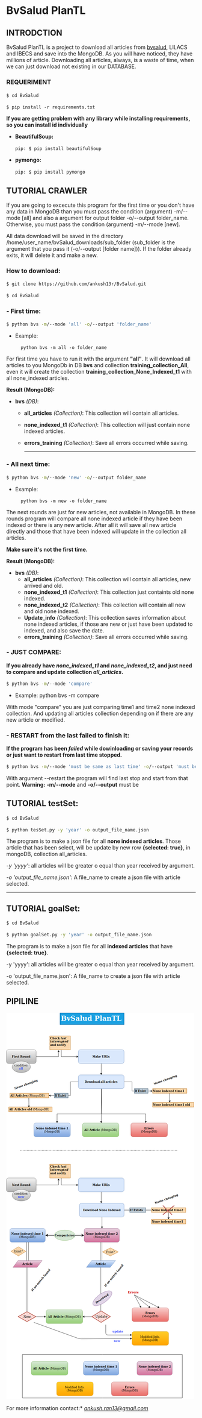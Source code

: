 # BvSalud PlanTL

## INTRODCTION
BvSalud PlanTL is a project to download all articles from [bvsalud](http://pesquisa.bvsalud.org/portal/), LILACS and IBECS and save into the MongoDB. As you will have noticed, they have millions of article.
Downloading all articles, always, is a waste of time, when we can just download not existing in our DATABASE.

### REQUERIMENT

`$ cd BvSalud`

`$ pip install -r requirements.txt`

**If you are getting problem with any library while installing requirements, so you can install id individually**

- **BeautifulSoup:**

    `pip: $ pip install beautifulSoup`
    
    
- **pymongo:**

    `pip: $ pip install pymongo`

## TUTORIAL CRAWLER
If you are going to excecute this program for the first time or you don't have any data in MongoDB than you must pass the condition (argument) -m/--mode \[all\] and also a argument for output folder -o/--output folder_name.
Otherwise, you must pass the condition (argument) -m/--mode \[new\].

All data download will be saved in the directory /home/user_name/bvSalud_downloads/sub_folder (sub_folder is the argument that you pass it (-o/--output  \[folder name\])).
If the folder already exits, it will delete it and make a new.

### How to download:
```bash
$ git clone https://github.com/ankush13r/BvSalud.git
```

```bash
$ cd BvSalud
```
### - First time:
```bash
$ python bvs -m/--mode 'all' -o/--output 'folder_name' 

```
- Example:

        python bvs -m all -o folder_name  

For first time you have to run it with the argument **"all"**. It will download all articles to you MongoDb in DB **bvs** and collection **training_collection_All**, even it will create the collection **training_collection_None_Indexed_t1** with all none_indexed articles.
    
**Result (MongoDB):**

- **bvs** *(DB)*:
    - **all_articles** *(Collection)*:  This collection will contain all articles.
    - **none_indexed_t1** *(Collection)*:  This collection will just contain none indexed articles.
    - **errors_training** *(Collection)*: Save all errors occurred while saving.

       ---------------------------------------------------- 
### - All next time:
```bash
$ python bvs -m/--mode 'new' -o/--output folder_name 

```
- Example:

        python bvs -m new -o folder_name  

The next rounds are just for new articles, not available in MongoDB. In these rounds program will compare all none indexed article if they have been indexed or there is any new article. 
After all it will save all new article directly and those that have been indexed will update in the collection all articles.

**Make sure it's not the first time.**


**Result (MongoDB):**
- **bvs** *(DB)*:
    - **all_articles** *(Collection)*:  This collection will contain all articles, new arrived and old.
    - **none_indexed_t1** *(Collection)*:  This collection just containts old none indexed. 
    - **none_indexed_t2** *(Collection)*:  This collection will contain all new and old none indexed.
    - **Update_info** *(Collection)*: This collection saves information about none indexed articles, if those are new or just have been updated to indexed, and also save the date.
    - **errors_training** *(Collection)*: Save all errors occurred while saving. 

### - JUST COMPARE: 
**If you already have *none_indexed_t1* and *none_indexed_t2*, and just need to compare and update collection *all_articles*.**

```bash
$ python bvs -m/--mode 'compare'

```
- Example:
        python bvs -m compare

With mode "compare" you are just comparing time1 and time2 none indexed collection. And updating all articles collection depending on if there are any new article or modified.

### - RESTART from the last failed to finish it: 
**If the program has been *failed* while dowinloading or saving your records or just want to restart from last time stopped.**
```bash
$ python bvs -m/--mode 'must be same as last time' -o/--output 'must be same as last time' --restare

```
With argument --restart the program will find last stop and start from that point. **Warning:** **-m/--mode** and **-o/--output** must be 


## TUTORIAL testSet:
```bash
$ cd BvSalud
```

```bash
$ python tesSet.py -y 'year' -o output_file_name.json

```

The program is to make a json file for all **none indexed articles**. Those article that has been select, will be update by new row **{selected: true}**, in mongoDB, collection all_articles.

*-y 'yyyy'*: all articles will be greater o equal than year received by argument.

*-o 'output_file_name.json'*: A file_name to create a json file with article selected.

-----------------------------------------------------------------------
## TUTORIAL goalSet:
```bash
$ cd BvSalud
```

```bash
$ python goalSet.py -y 'year' -o output_file_name.json

```

The program is to make a json file for all **indexed articles** that have **{selected: true}**.

-y 'yyyy': all articles will be greater o equal than year received by argument.

-o 'output_file_name.json': A file_name to create a json file with article selected.


## PIPILINE

![Pipeline](pics/pipeline.png)

 
For more information contact:* *ankush.ran13@gmail.com*



